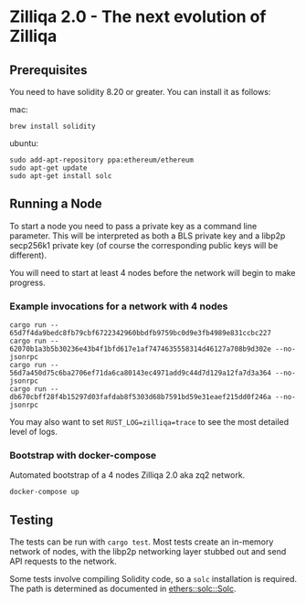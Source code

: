 # Zilliqa 2.0 - The next evolution of Zilliqa

## Prerequisites

You need to have solidity 8.20 or greater. You can install it as follows:

mac:

```
brew install solidity
```

ubuntu:

```
sudo add-apt-repository ppa:ethereum/ethereum
sudo apt-get update
sudo apt-get install solc
```



## Running a Node

To start a node you need to pass a private key as a command line parameter.
This will be interpreted as both a BLS private key and a libp2p secp256k1 private key (of course the corresponding public keys will be different).

You will need to start at least 4 nodes before the network will begin to make progress.

### Example invocations for a network with 4 nodes

```
cargo run -- 65d7f4da9bedc8fb79cbf6722342960bbdfb9759bc0d9e3fb4989e831ccbc227
cargo run -- 62070b1a3b5b30236e43b4f1bfd617e1af7474635558314d46127a708b9d302e --no-jsonrpc
cargo run -- 56d7a450d75c6ba2706ef71da6ca80143ec4971add9c44d7d129a12fa7d3a364 --no-jsonrpc
cargo run -- db670cbff28f4b15297d03fafdab8f5303d68b7591bd59e31eaef215dd0f246a --no-jsonrpc
```

You may also want to set `RUST_LOG=zilliqa=trace` to see the most detailed level of logs.

### Bootstrap with docker-compose

Automated bootstrap of a 4 nodes Zilliqa 2.0 aka zq2 network.
```
docker-compose up
```

## Testing

The tests can be run with `cargo test`.
Most tests create an in-memory network of nodes, with the libp2p networking layer stubbed out and send API requests to
the network.

Some tests involve compiling Solidity code, so a `solc` installation is required. The path is determined as documented in [ethers::solc::Solc](https://docs.rs/ethers/latest/ethers/solc/struct.Solc.html).
